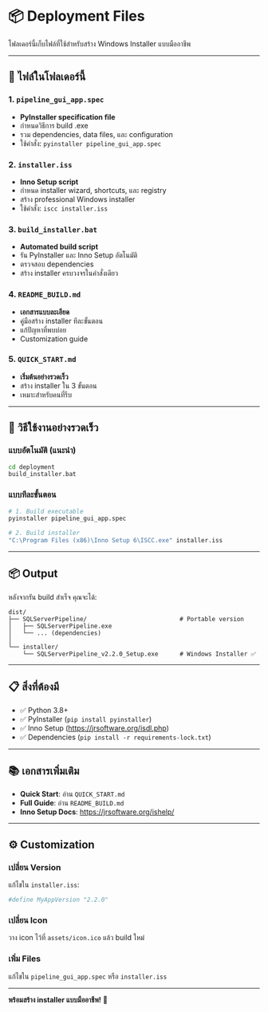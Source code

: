 # 📦 Deployment Files

โฟลเดอร์นี้เก็บไฟล์ที่ใช้สำหรับสร้าง Windows Installer แบบมืออาชีพ

---

## 📁 ไฟล์ในโฟลเดอร์นี้

### 1. `pipeline_gui_app.spec`
- **PyInstaller specification file**
- กำหนดวิธีการ build .exe
- รวม dependencies, data files, และ configuration
- ใช้คำสั่ง: `pyinstaller pipeline_gui_app.spec`

### 2. `installer.iss`
- **Inno Setup script**
- กำหนด installer wizard, shortcuts, และ registry
- สร้าง professional Windows installer
- ใช้คำสั่ง: `iscc installer.iss`

### 3. `build_installer.bat`
- **Automated build script**
- รัน PyInstaller และ Inno Setup อัตโนมัติ
- ตรวจสอบ dependencies
- สร้าง installer ครบวงจรในคำสั่งเดียว

### 4. `README_BUILD.md`
- **เอกสารแบบละเอียด**
- คู่มือสร้าง installer ทีละขั้นตอน
- แก้ปัญหาที่พบบ่อย
- Customization guide

### 5. `QUICK_START.md`
- **เริ่มต้นอย่างรวดเร็ว**
- สร้าง installer ใน 3 ขั้นตอน
- เหมาะสำหรับคนที่รีบ

---

## 🚀 วิธีใช้งานอย่างรวดเร็ว

### แบบอัตโนมัติ (แนะนำ)
```bash
cd deployment
build_installer.bat
```

### แบบทีละขั้นตอน
```bash
# 1. Build executable
pyinstaller pipeline_gui_app.spec

# 2. Build installer
"C:\Program Files (x86)\Inno Setup 6\ISCC.exe" installer.iss
```

---

## 📦 Output

หลังจากรัน build สำเร็จ คุณจะได้:

```
dist/
├── SQLServerPipeline/                          # Portable version
│   ├── SQLServerPipeline.exe
│   └── ... (dependencies)
│
└── installer/
    └── SQLServerPipeline_v2.2.0_Setup.exe      # Windows Installer ✅
```

---

## 📋 สิ่งที่ต้องมี

- ✅ Python 3.8+
- ✅ PyInstaller (`pip install pyinstaller`)
- ✅ Inno Setup (https://jrsoftware.org/isdl.php)
- ✅ Dependencies (`pip install -r requirements-lock.txt`)

---

## 📚 เอกสารเพิ่มเติม

- **Quick Start**: อ่าน `QUICK_START.md`
- **Full Guide**: อ่าน `README_BUILD.md`
- **Inno Setup Docs**: https://jrsoftware.org/ishelp/

---

## ⚙️ Customization

### เปลี่ยน Version
แก้ไขใน `installer.iss`:
```ini
#define MyAppVersion "2.2.0"
```

### เปลี่ยน Icon
วาง icon ไว้ที่ `assets/icon.ico` แล้ว build ใหม่

### เพิ่ม Files
แก้ไขใน `pipeline_gui_app.spec` หรือ `installer.iss`

---

**พร้อมสร้าง installer แบบมืออาชีพ!** 🎉
